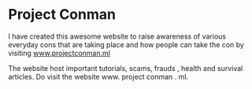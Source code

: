 # Project Conman


I have created this awesome website to raise awareness of various everyday cons that are taking place and how people can take the con by visiting www.projectconman.ml

The website host important tutorials, scams, frauds , health and survival articles. Do visit the website www. project conman . ml.
